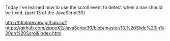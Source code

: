Today I've learned how to use the scroll event to detect when a nav should be fixed.  (part 13 of the JavaScript30)

http://htmlpreview.github.io/?https://github.com/zippyX2/JavaScript30/blob/master/13.%20Slide%20in%20on%20Scroll/index.html
